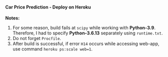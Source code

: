 #### Car Price Prediction - Deploy on Heroku
**Notes:** 
1. For some reason, build fails at `scipy` while working with **Python-3.9**. Therefore, I had to specify **Python-3.6.13** separately using `runtime.txt`.
2. Do not forget `Procfile`.
3. After build is successful, if error `H14` occurs while accessing web-app, use command `heroku ps:scale web=1`.